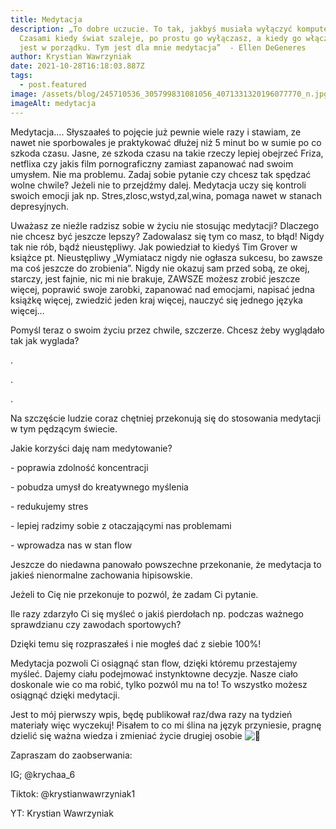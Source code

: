 ```yaml
---
title: Medytacja
description: „To dobre uczucie. To tak, jakbyś musiała wyłączyć komputer...
  Czasami kiedy świat szaleje, po prostu go wyłączasz, a kiedy go włączasz, znów
  jest w porządku. Tym jest dla mnie medytacja”  - Ellen DeGeneres
author: Krystian Wawrzyniak
date: 2021-10-28T16:18:03.887Z
tags:
  - post.featured
image: /assets/blog/245710536_305799831081056_4071331320196077770_n.jpg
imageAlt: medytacja
---
```

<!--StartFragment-->

Medytacja…. Słyszaałeś to pojęcie już pewnie wiele razy i stawiam, ze nawet nie sporbowales je praktykować dłużej niż 5 minut bo w sumie po co szkoda czasu. Jasne, ze szkoda czasu na takie rzeczy lepiej obejrzeć Friza, netflixa czy jakis film pornograficzny zamiast zapanować nad swoim umysłem. Nie ma problemu. Zadaj sobie pytanie czy chcesz tak spędzać wolne chwile? Jeżeli nie to przejdźmy dalej. Medytacja uczy się kontroli swoich emocji jak np. Stres,zlosc,wstyd,zal,wina, pomaga nawet w stanach depresyjnych.

<!--EndFragment-->

<!--StartFragment-->

Uważasz ze nieźle radzisz sobie w życiu nie stosując medytacji? Dlaczego nie chcesz być jeszcze lepszy? Zadowalasz się tym co masz, to błąd! Nigdy tak nie rób, bądź nieustępliwy. Jak powiedział to kiedyś Tim Grover w książce pt. Nieustępliwy „Wymiatacz nigdy nie ogłasza sukcesu, bo zawsze ma coś jeszcze do zrobienia”. Nigdy nie okazuj sam przed sobą, ze okej, starczy, jest fajnie, nic mi nie brakuje, ZAWSZE możesz zrobić jeszcze więcej, poprawić swoje zarobki, zapanować nad emocjami, napisać jedna książkę więcej, zwiedzić jeden kraj więcej, nauczyć się jednego języka więcej…

<!--EndFragment-->

<!--StartFragment-->

Pomyśl teraz o swoim życiu przez chwile, szczerze. Chcesz żeby wyglądało tak jak wyglada?

<!--EndFragment-->

.

.

.

<!--StartFragment-->

Na szczęście ludzie coraz chętniej przekonują się do stosowania medytacji w tym pędzącym świecie.

<!--EndFragment-->

<!--StartFragment-->

Jakie korzyści daję nam medytowanie?

<!--EndFragment-->

<!--StartFragment-->

\- poprawia zdolność koncentracji

\- pobudza umysł do kreatywnego myślenia 

\- redukujemy stres 

\- lepiej radzimy sobie z otaczającymi nas problemami 

\- wprowadza nas w stan flow 

Jeszcze do niedawna panowało powszechne przekonanie, że medytacja to jakieś nienormalne zachowania hipisowskie.

<!--EndFragment-->

<!--StartFragment-->

Jeżeli to Cię nie przekonuje to pozwól, że zadam Ci pytanie.

<!--EndFragment-->



<!--StartFragment-->

Ile razy zdarzyło Ci się myśleć o jakiś pierdołach np. podczas ważnego sprawdzianu czy zawodach sportowych?

<!--EndFragment-->

<!--StartFragment-->

Dzięki temu się rozpraszałeś i nie mogłeś dać z siebie 100%!

<!--EndFragment-->

<!--StartFragment-->

Medytacja pozwoli Ci osiągnąć stan flow, dzięki któremu przestajemy myśleć. Dajemy ciału podejmować instynktowne decyzje. Nasze ciało doskonale wie co ma robić, tylko pozwól mu na to! To wszystko możesz osiągnąć dzięki medytacji.

<!--EndFragment-->

<!--StartFragment-->

Jest to mój pierwszy wpis, będę publikował raz/dwa razy na tydzień materiały więc wyczekuj! Pisałem to co mi ślina na język przyniesie, pragnę dzielić się ważna wiedza i zmieniać życie drugiej osobie ![🙂](https://static.xx.fbcdn.net/images/emoji.php/v9/t4c/1/16/1f642.png)

<!--EndFragment-->

<!--StartFragment-->

Zapraszam do zaobserwania: 

IG; @krychaa_6

 Tiktok: @krystianwawrzyniak1

 YT: Krystian Wawrzyniak

<!--EndFragment-->